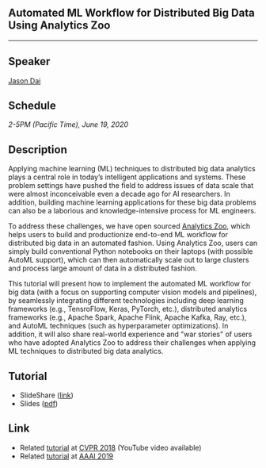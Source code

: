 ## Automated ML Workflow for Distributed Big Data Using Analytics Zoo
___

## Speaker
[Jason Dai](https://jason-dai.github.io/)

## Schedule
_2-5PM (Pacific Time), June 19, 2020_

## Description
Applying machine learning (ML) techniques to distributed big data analytics plays a central role in today’s intelligent applications and systems. These problem settings have pushed the field to address issues of data scale that were almost inconceivable even a decade ago for AI researchers. In addition, building machine learning applications for these big data problems can also be a laborious and knowledge-intensive process for ML engineers. 

To address these challenges, we have open sourced [Analytics Zoo](https://github.com/intel-analytics/analytics-zoo), which helps users to build and productionize end-to-end ML workflow for distributed big data in an automated fashion. Using Analytics Zoo, users can simply build conventional Python notebooks on their laptops (with possible AutoML support), which can then automatically scale out to large clusters and process large amount of data in a distributed fashion. 

This tutorial will present how to implement the automated ML workflow for big data (with a focus on supporting computer vision models and pipelines), by seamlessly integrating different technologies including deep learning frameworks (e.g., TensroFlow, Keras, PyTorch, etc.), distributed analytics frameworks (e.g., Apache Spark, Apache Flink, Apache Kafka, Ray, etc.), and AutoML techniques (such as hyperparameter optimizations). In addition, it will also share real-world experience and "war stories" of users who have adopted Analytics Zoo to address their challenges when applying ML techniques to distributed big data analytics.

## Tutorial
* SlideShare ([link](https://www.slideshare.net/jason-dai/automated-ml-workflow-for-distributed-big-data-using-analytics-zoo-cvpr2020-tutorial))
* Slides ([pdf](slides/AIonBigData_cvpr20.pdf))

## Link
* Related [tutorial](https://jason-dai.github.io/cvpr2018/) at [CVPR 2018](http://cvpr2018.thecvf.com) (YouTube video available)
* Related [tutorial](https://jason-dai.github.io/aaai2019) at [AAAI 2019](https://aaai.org/Conferences/AAAI-19/aaai19tutorials/#sp2)

